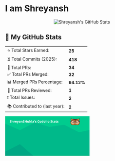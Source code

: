 # I am Shreyansh 

<p align="center">
  <img src="https://www.dsastats.site/api/codolio/ShreyanSHukla" alt="Shreyansh's GitHub Stats" />
</p>

## 🚀 My GitHub Stats
<div align="center">
  <table>
    <tr>
      <td>⭐ Total Stars Earned:</td>
      <td><strong>25</strong></td>
    </tr>
    <tr>
      <td>⏳ Total Commits (2025):</td>
      <td><strong>418</strong></td>
    </tr>
    <tr>
      <td>🔀 Total PRs:</td>
      <td><strong>34</strong></td>
    </tr>
    <tr>
      <td>✅ Total PRs Merged:</td>
      <td><strong>32</strong></td>
    </tr>
    <tr>
      <td>📊 Merged PRs Percentage:</td>
      <td><strong>94.12%</strong></td>
    </tr>
    <tr>
      <td>👀 Total PRs Reviewed:</td>
      <td><strong>1</strong></td>
    </tr>
    <tr>
      <td>❗ Total Issues:</td>
      <td><strong>2</strong></td>
    </tr>
    <tr>
      <td>📚 Contributed to (last year):</td>
      <td><strong>2</strong></td>
    </tr>
  </table>
</div>


[<img src="https://github.com/Shreytan/Shreytan/blob/main/stats.svg" width="55%">](https://www.dsastats.site)
<!--
**Shreytan/Shreytan** is a ✨ _special_ ✨ repository because its `README.md` (this file) appears on your GitHub profile.

Here are some ideas to get you started:

- 🔭 I’m currently working on ...
- 🌱 I’m currently learning ...
- 👯 I’m looking to collaborate on ...
- 🤔 I’m looking for help with ...
- 💬 Ask me about ...
- 📫 How to reach me: ...
- 😄 Pronouns: ...
- ⚡ Fun fact: ...
-->
